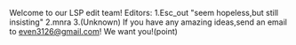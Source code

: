 Welcome to our LSP edit team!
Editors:
    1.Esc_out  "seem hopeless,but still insisting"
    2.mnra
    3.(Unknown)
If you have any amazing ideas,send an email to even3126@gmail.com!
We want you!(point)